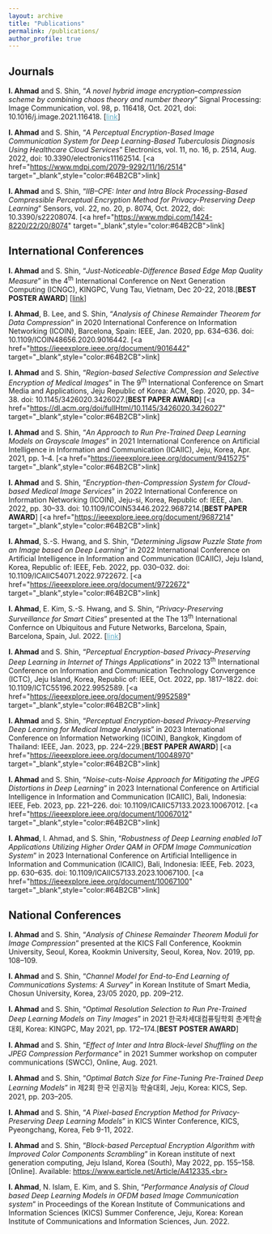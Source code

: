 ```yaml
---
layout: archive
title: "Publications"
permalink: /publications/
author_profile: true
---
```


<h2>Journals</h2>
<b>I. Ahmad</b> and S. Shin, “<i>A novel hybrid image encryption–compression scheme by combining chaos theory and number theory</i>” Signal Processing: Image Communication, vol. 98, p. 116418, Oct. 2021, doi: 10.1016/j.image.2021.116418. [<a href="https://www.sciencedirect.com/science/article/abs/pii/S0923596521001983" target="_blank", style="color:#64B2CB">link</a>]<br>

<b>I. Ahmad</b> and S. Shin, “<i>A Perceptual Encryption-Based Image Communication System for Deep Learning-Based Tuberculosis Diagnosis Using Healthcare Cloud Services</i>” Electronics, vol. 11, no. 16, p. 2514, Aug. 2022, doi: 10.3390/electronics11162514. [<a href="https://www.mdpi.com/2079-9292/11/16/2514" target="_blank",style="color:#64B2CB">link</a>]<br>

<b>I. Ahmad</b> and S. Shin, “<i>IIB–CPE: Inter and Intra Block Processing-Based Compressible Perceptual Encryption Method for Privacy-Preserving Deep Learning</i>” Sensors, vol. 22, no. 20, p. 8074, Oct. 2022, doi: 10.3390/s22208074. [<a href="https://www.mdpi.com/1424-8220/22/20/8074" target="_blank",style="color:#64B2CB">link</a>]<br>


<h2>International Conferences</h2>
<b>I. Ahmad</b> and S. Shin, “<i>Just-Noticeable-Difference Based Edge Map Quality Measure</i>” in the 4<sup>th</sup> International Conference on Next Generation Computing (ICNGC), KINGPC, Vung Tau, Vietnam, Dec 20-22, 2018.[<b>BEST POSTER AWARD</b>] [<a href="https://arxiv.org/abs/2204.03155" target="_blank",style="color:#64B2CB">link</a>]<br>

<b>I. Ahmad</b>, B. Lee, and S. Shin, “<i>Analysis of Chinese Remainder Theorem for Data Compression</i>” in 2020 International Conference on Information Networking (ICOIN), Barcelona, Spain: IEEE, Jan. 2020, pp. 634–636. doi: 10.1109/ICOIN48656.2020.9016442. [<a href="https://ieeexplore.ieee.org/document/9016442" target="_blank",style="color:#64B2CB">link</a>]<br>

<b>I. Ahmad</b>  and S. Shin, “<i>Region-based Selective Compression and Selective Encryption of Medical Images</i>” in The 9<sup>th</sup> International Conference on Smart Media and Applications, Jeju Republic of Korea: ACM, Sep. 2020, pp. 34–38. doi: 10.1145/3426020.3426027.[<b>BEST PAPER AWARD</b>] [<a href="https://dl.acm.org/doi/fullHtml/10.1145/3426020.3426027" target="_blank",style="color:#64B2CB">link</a>]<br>

<b>I. Ahmad</b> and S. Shin, “<i>An Approach to Run Pre-Trained Deep Learning Models on Grayscale Images</i>” in 2021 International Conference on Artificial Intelligence in Information and Communication (ICAIIC), Jeju, Korea, Apr. 2021, pp. 1–4. [<a href="https://ieeexplore.ieee.org/document/9415275" target="_blank",style="color:#64B2CB">link</a>]<br>

<b>I. Ahmad</b> and S. Shin, “<i>Encryption-then-Compression System for Cloud-based Medical Image Services</i>” in 2022 International Conference on Information Networking (ICOIN), Jeju-si, Korea, Republic of: IEEE, Jan. 2022, pp. 30–33. doi: 10.1109/ICOIN53446.2022.9687214.[<b>BEST PAPER AWARD</b>] [<a href="https://ieeexplore.ieee.org/document/9687214" target="_blank",style="color:#64B2CB">link</a>]<br>

<b>I. Ahmad</b>, S.-S. Hwang, and S. Shin, “<i>Determining Jigsaw Puzzle State from an Image based on Deep Learning</i>” in 2022 International Conference on Artificial Intelligence in Information and Communication (ICAIIC), Jeju Island, Korea, Republic of: IEEE, Feb. 2022, pp. 030–032. doi: 10.1109/ICAIIC54071.2022.9722672. [<a href="https://ieeexplore.ieee.org/document/9722672" target="_blank",style="color:#64B2CB">link</a>]<br>

<b>I. Ahmad</b>, E. Kim, S.-S. Hwang, and S. Shin, “<i>Privacy-Preserving Surveillance for Smart Cities</i>” presented at the The 13<sup>th</sup> International Confernce on Ubiquitous and Future Networks, Barcelona, Spain, Barcelona, Spain, Jul. 2022. [<a href="https://ieeexplore.ieee.org/document/9829680" style="color:#64B2CB">link</a>]<br>

<b>I. Ahmad</b> and S. Shin, “<i>Perceptual Encryption-based Privacy-Preserving Deep Learning in Internet of Things Applications</i>” in 2022 13<sup>th</sup> International Conference on Information and Communication Technology Convergence (ICTC), Jeju Island, Korea, Republic of: IEEE, Oct. 2022, pp. 1817–1822. doi: 10.1109/ICTC55196.2022.9952589. [<a href="https://ieeexplore.ieee.org/document/9952589" target="_blank",style="color:#64B2CB">link</a>]<br>

<b>I. Ahmad</b> and S. Shin, “<i>Perceptual Encryption-based Privacy-Preserving Deep Learning for Medical Image Analysis</i>” in 2023 International Conference on Information Networking (ICOIN), Bangkok, Kingdom of Thailand: IEEE, Jan. 2023, pp. 224–229.[<b>BEST PAPER AWARD</b>] [<a href="https://ieeexplore.ieee.org/document/10048970" target="_blank",style="color:#64B2CB">link</a>]<br>

<b>I. Ahmad</b> and S. Shin, “<i>Noise-cuts-Noise Approach for Mitigating the JPEG Distortions in Deep Learning</i>” in 2023 International Conference on Artificial Intelligence in Information and Communication (ICAIIC), Bali, Indonesia: IEEE, Feb. 2023, pp. 221–226. doi: 10.1109/ICAIIC57133.2023.10067012. [<a href="https://ieeexplore.ieee.org/document/10067012" target="_blank",style="color:#64B2CB">link</a>]<br>

<b>I. Ahmad</b>, I. Ahmad, and S. Shin, “<i>Robustness of Deep Learning enabled IoT Applications Utilizing Higher Order QAM in OFDM Image Communication System</i>” in 2023 International Conference on Artificial Intelligence in Information and Communication (ICAIIC), Bali, Indonesia: IEEE, Feb. 2023, pp. 630–635. doi: 10.1109/ICAIIC57133.2023.10067100. [<a href="https://ieeexplore.ieee.org/document/10067100" target="_blank",style="color:#64B2CB">link</a>]<br>

<h2>National Conferences</h2>
<b>I. Ahmad</b> and S. Shin, “<i>Analysis of Chinese Remainder Theorem Moduli for Image Compression</i>” presented at the KICS Fall Conference, Kookmin University, Seoul, Korea, Kookmin University, Seoul, Korea, Nov. 2019, pp. 108–109.<br>

<b>I. Ahmad</b> and S. Shin, “<i>Channel Model for End-to-End Learning of Communications Systems: A Survey</i>” in Korean Institute of Smart Media, Chosun University, Korea, 23/05 2020, pp. 209–212.<br>

<b>I. Ahmad</b> and S. Shin, “<i>Optimal Resolution Selection to Run Pre-Trained Deep Learning Models on Tiny Images</i>” in 2021 한국차세대컴퓨팅학회 춘계학술대회, Korea: KINGPC, May 2021, pp. 172–174.[<b>BEST POSTER AWARD</b>]<br>

<b>I. Ahmad</b> and S. Shin, “<i>Effect of Inter and Intra Block-level Shuffling on the JPEG Compression Performance</i>” in 2021 Summer workshop on computer communications (SWCC), Online, Aug. 2021.<br>

<b>I. Ahmad</b> and S. Shin, “<i>Optimal Batch Size for Fine-Tuning Pre-Trained Deep Learning Models</i>” in 제2회 한국 인공지능 학술대회, Jeju, Korea: KICS, Sep. 2021, pp. 203–205.<br>

<b>I. Ahmad</b> and S. Shin, “<i>A Pixel-based Encryption Method for Privacy-Preserving Deep Learning Models</i>” in KICS Winter Conference, KICS, Pyeongchang, Korea, Feb 9-11, 2022.<br>

<b>I. Ahmad</b> and S. Shin, “<i>Block-based Perceptual Encryption Algorithm with Improved Color Components Scrambling</i>” in Korean institute of next generation computing, Jeju Island, Korea (South), May 2022, pp. 155–158. [Online]. Available: https://www.earticle.net/Article/A412335.<br>

<b>I. Ahmad</b>, N. Islam, E. Kim, and S. Shin, “<i>Performance Analysis of Cloud based Deep Learning Models in OFDM based Image Communication system</i>” in Proceedings of the Korean Institute of Communications and Information Sciences (KICS) Summer Conference, Jeju, Korea: Korean Institute of Communications and Information Sciences, Jun. 2022.<br>